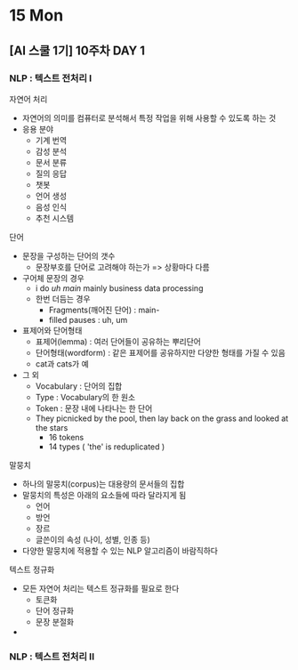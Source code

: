 # 15 Mon

## \[AI 스쿨 1기\] 10주차 DAY 1

### NLP : 텍스트 전처리 I

자연어 처리

* 자연어의 의미를 컴퓨터로 분석해서 특정 작업을 위해 사용할 수 있도록 하는 것
* 응용 분야
  * 기계 번역
  * 감성 분석
  * 문서 분류
  * 질의 응답
  * 챗봇
  * 언어 생성
  * 음성 인식
  * 추천 시스템

단어

* 문장을 구성하는 단어의 갯수
  * 문장부호를 단어로 고려해야 하는가 =&gt; 상황마다 다름
* 구어체 문장의 경우
  * i do _uh main_ mainly business data processing
  * 한번 더듬는 경우
    * Fragments\(깨어진 단어\) : main-
    * filled pauses : uh, um
* 표제어와 단어형태
  * 표제어\(lemma\) : 여러 단어들이 공유하는 뿌리단어
  * 단어형태\(wordform\) : 같은 표제어를 공유하지만 다양한 형태를 가질 수 있음
  * cat과 cats가 예
* 그 외
  * Vocabulary : 단어의 집합
  * Type : Vocabulary의 한 원소
  * Token : 문장 내에 나타나는 한 단어
  * They picnicked by the pool, then lay back on the grass and looked at the stars
    * 16 tokens
    * 14 types \( 'the' is reduplicated \)

말뭉치

* 하나의 말뭉치\(corpus\)는 대용량의 문서들의 집합
* 말뭉치의 특성은 아래의 요소들에 따라 달라지게 됨
  * 언어
  * 방언
  * 장르
  * 글쓴이의 속성 \(나이, 성별, 인종 등\)
* 다양한 말뭉치에 적용할 수 있는 NLP 알고리즘이 바람직하다

텍스트 정규화

* 모든 자연어 처리는 텍스트 정규화를 필요로 한다
  * 토큰화
  * 단어 정규화
  * 문장 분절화
* 






### NLP : 텍스트 전처리 II



